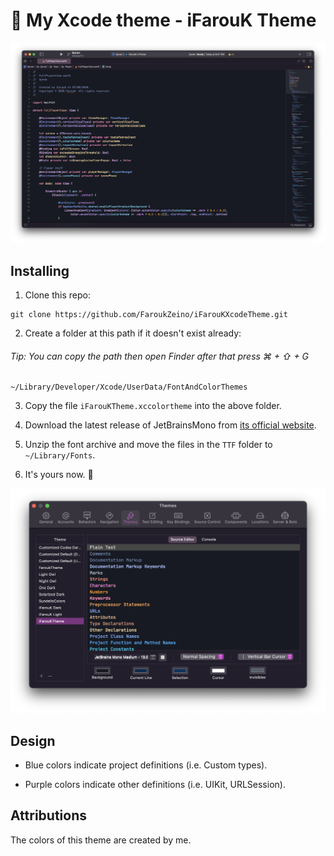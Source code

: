# 🎨 My Xcode theme - iFarouK Theme

![](Preview.png)

## Installing 

1. Clone this repo:
```
git clone https://github.com/FaroukZeino/iFarouKXcodeTheme.git
```

2. Create a folder at this path if it doesn't exist already:
###### Tip: You can copy the path then open Finder after that press ⌘ + ⇧ + G
```
~/Library/Developer/Xcode/UserData/FontAndColorThemes
```

3. Copy the file `iFarouKTheme.xccolortheme` into the above folder.

4. Download the latest release of JetBrainsMono from [its official website](https://www.jetbrains.com/lp/mono/).

5. Unzip the font archive and move the files in the `TTF` folder to `~/Library/Fonts`.

6. It's yours now. 🥳

![](Themes.png)

## Design

- Blue colors indicate project definitions (i.e. Custom types).

- Purple colors indicate other definitions (i.e. UIKit, URLSession).

## Attributions

The colors of this theme are created by me.

